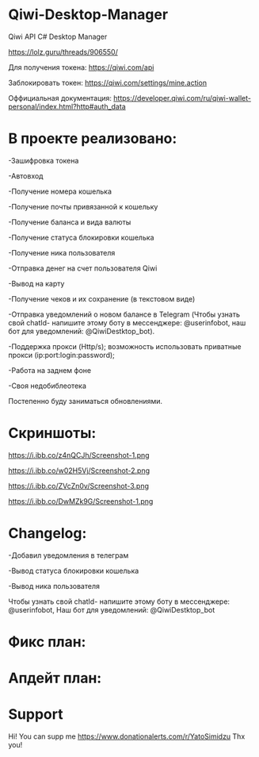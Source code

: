 # Qiwi-Desktop-Manager
Qiwi API C# Desktop Manager

https://lolz.guru/threads/906550/

Для получения токена:
https://qiwi.com/api

Заблокировать токен:
https://qiwi.com/settings/mine.action

Оффициальная документация:
https://developer.qiwi.com/ru/qiwi-wallet-personal/index.html?http#auth_data

# В проекте реализовано: 

-Зашифровка токена

-Автовход

-Получение номера кошелька

-Получение почты привязанной к кошельку

-Получение баланса и вида валюты

-Получение статуса блокировки кошелька

-Получение ника пользователя

-Отправка денег на счет пользователя Qiwi

-Вывод на карту

-Получение чеков и их сохранение (в текстовом виде)

-Отправка уведомлений о новом балансе в Telegram (Чтобы узнать свой chatId- напишите этому боту в мессенджере: @userinfobot, наш бот для уведомлений: @QiwiDestktop_bot).

-Поддержка прокси (Http/s); возможность использовать приватные прокси (ip:port:login:password);

-Работа на заднем фоне

-Своя недобиблеотека

Постепенно буду заниматься обновлениями.

# Скриншоты:

https://i.ibb.co/z4nQCJh/Screenshot-1.png

https://i.ibb.co/w02H5Vj/Screenshot-2.png

https://i.ibb.co/ZVcZn0v/Screenshot-3.png

https://i.ibb.co/DwMZk9G/Screenshot-1.png

# Changelog:
-Добавил уведомления в телеграм

-Вывод статуса блокировки кошелька

-Вывод ника пользователя

Чтобы узнать свой chatId- напишите этому боту в мессенджере: @userinfobot, Наш бот для уведомлений: @QiwiDestktop_bot

# Фикс план:

# Апдейт план:

# Support
Hi! You can supp me https://www.donationalerts.com/r/YatoSimidzu
Thx you!
